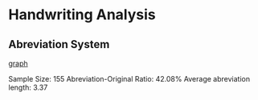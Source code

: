# Handwriting Analysis

## Abreviation System
[graph](https://github.com/paubric/python-handwriting-analysis/blob/master/Figure_1.png)

Sample Size:                  155
Abreviation-Original Ratio:   42.08%
Average abreviation length:   3.37
